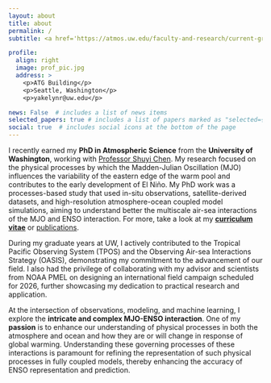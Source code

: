 ```yaml
---
layout: about
title: about
permalink: /
subtitle: <a href='https://atmos.uw.edu/faculty-and-research/current-graduate-students/'>Affiliation</a> 

profile:
  align: right
  image: prof_pic.jpg
  address: >
    <p>ATG Building</p>
    <p>Seattle, Washington</p>
    <p>yakelynr@uw.edu</p>

news: False  # includes a list of news items
selected_papers: true # includes a list of papers marked as "selected={true}"
social: true  # includes social icons at the bottom of the page
---
```

I recently earned my **PhD in Atmospheric Science** from the **University of Washington**, working with <a href="https://orca.atmos.washington.edu/">Professor Shuyi Chen</a>. My research focused on the physical processes by which the Madden-Julian Oscillation (MJO) influences the variability of the eastern edge of the warm pool and contributes to the early development of El Niño. My PhD work was a processes-based study that used in-situ observations, satellite-derived datasets, and high-resolution atmosphere-ocean coupled model simulations, aiming to understand better the multiscale air-sea interactions  of the MJO and ENSO interaction. For more, take a look at my **<a href="/assets/pdf/cv2024.pdf">curriculum vitae</a>** or <a href="/publications">publications</a>.

During my graduate years at UW, I actively contributed to the Tropical Pacific Observing System (TPOS) and the Observing Air-sea Interactions Strategy (OASIS), demonstrating my commitment to the advancement of our field. I also had the privilege of collaborating with my advisor and scientists from NOAA PMEL on designing an international field campaign scheduled for 2026, further showcasing my dedication to practical research and application.

At the intersection of observations, modeling, and machine learning, I explore the **intricate and complex MJO-ENSO interaction**. One of my **passion** is to enhance our understanding of physical processes in both the atmosphere and ocean and how they are or will change in response of global warming. Understanding these governing processes of these interactions is paramount for refining the representation of such physical processes in fully coupled models, thereby enhancing the accuracy of ENSO representation and prediction. 